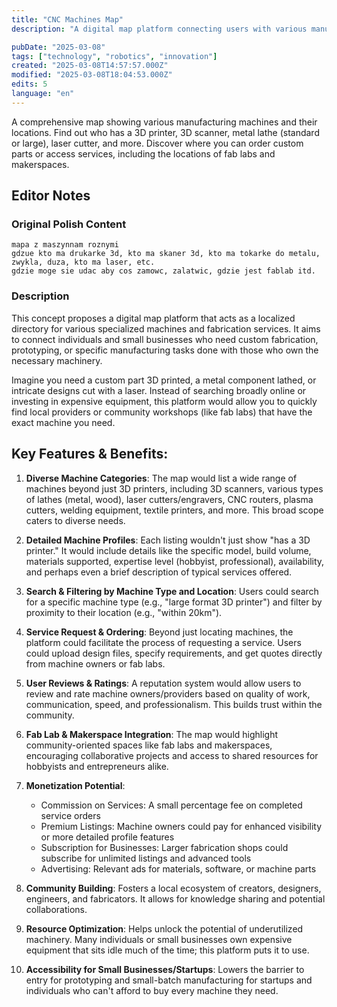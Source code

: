 ```yaml
---
title: "CNC Machines Map"
description: "A digital map platform connecting users with various manufacturing machines and services, including 3D printers, CNC machines, and fab labs"

pubDate: "2025-03-08"
tags: ["technology", "robotics", "innovation"]
created: "2025-03-08T14:57:57.000Z"
modified: "2025-03-08T18:04:53.000Z"
edits: 5
language: "en"
---
```


A comprehensive map showing various manufacturing machines and their locations. Find out who has a 3D printer, 3D scanner, metal lathe (standard or large), laser cutter, and more. Discover where you can order custom parts or access services, including the locations of fab labs and makerspaces.

## Editor Notes

### Original Polish Content
```
mapa z maszynnam roznymi
gdzue kto ma drukarke 3d, kto ma skaner 3d, kto ma tokarke do metalu, zwykla, duza, kto ma laser, etc.
gdzie moge sie udac aby cos zamowc, zalatwic, gdzie jest fablab itd. 
```

### Description

This concept proposes a digital map platform that acts as a localized directory for various specialized machines and fabrication services. It aims to connect individuals and small businesses who need custom fabrication, prototyping, or specific manufacturing tasks done with those who own the necessary machinery.

Imagine you need a custom part 3D printed, a metal component lathed, or intricate designs cut with a laser. Instead of searching broadly online or investing in expensive equipment, this platform would allow you to quickly find local providers or community workshops (like fab labs) that have the exact machine you need.

## Key Features & Benefits:

1. **Diverse Machine Categories**: The map would list a wide range of machines beyond just 3D printers, including 3D scanners, various types of lathes (metal, wood), laser cutters/engravers, CNC routers, plasma cutters, welding equipment, textile printers, and more. This broad scope caters to diverse needs.

2. **Detailed Machine Profiles**: Each listing wouldn't just show "has a 3D printer." It would include details like the specific model, build volume, materials supported, expertise level (hobbyist, professional), availability, and perhaps even a brief description of typical services offered.

3. **Search & Filtering by Machine Type and Location**: Users could search for a specific machine type (e.g., "large format 3D printer") and filter by proximity to their location (e.g., "within 20km").

4. **Service Request & Ordering**: Beyond just locating machines, the platform could facilitate the process of requesting a service. Users could upload design files, specify requirements, and get quotes directly from machine owners or fab labs.

5. **User Reviews & Ratings**: A reputation system would allow users to review and rate machine owners/providers based on quality of work, communication, speed, and professionalism. This builds trust within the community.

6. **Fab Lab & Makerspace Integration**: The map would highlight community-oriented spaces like fab labs and makerspaces, encouraging collaborative projects and access to shared resources for hobbyists and entrepreneurs alike.

7. **Monetization Potential**:
   - Commission on Services: A small percentage fee on completed service orders
   - Premium Listings: Machine owners could pay for enhanced visibility or more detailed profile features
   - Subscription for Businesses: Larger fabrication shops could subscribe for unlimited listings and advanced tools
   - Advertising: Relevant ads for materials, software, or machine parts

8. **Community Building**: Fosters a local ecosystem of creators, designers, engineers, and fabricators. It allows for knowledge sharing and potential collaborations.

9. **Resource Optimization**: Helps unlock the potential of underutilized machinery. Many individuals or small businesses own expensive equipment that sits idle much of the time; this platform puts it to use.

10. **Accessibility for Small Businesses/Startups**: Lowers the barrier to entry for prototyping and small-batch manufacturing for startups and individuals who can't afford to buy every machine they need.